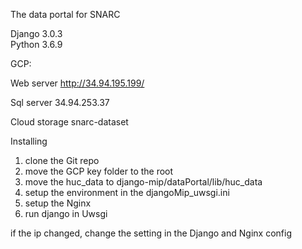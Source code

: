 The data portal for SNARC

Django             3.0.3  
Python             3.6.9


GCP:

Web server http://34.94.195.199/

Sql server 34.94.253.37


Cloud storage snarc-dataset

Installing
1. clone the Git repo
2. move the GCP key folder to the root
3. move the huc_data to django-mip/dataPortal/lib/huc_data
4. setup the environment in the djangoMip_uwsgi.ini
5. setup the Nginx
6. run django in Uwsgi


if the ip changed, change the setting in the Django and Nginx config